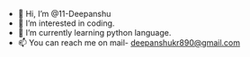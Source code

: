 - 👋 Hi, I’m @11-Deepanshu
- 👀 I’m interested in coding.
- 🌱 I’m currently learning python language. 
- 📫 You can reach me on mail- deepanshukr890@gmail.com 

<!---
11-Deepanshu/11-Deepanshu is a ✨ special ✨ repository because its `README.md` (this file) appears on your GitHub profile.
You can click the Preview link to take a look at your changes.
--->
